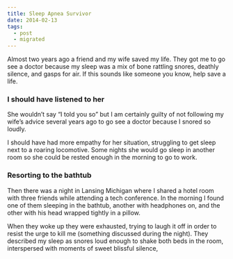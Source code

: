 ```yaml
---
title: Sleep Apnea Survivor
date: 2014-02-13
tags:
  - post
  - migrated
---
```


Almost two years ago a friend and my wife saved my life. They got me to go see a doctor because my sleep was a mix of bone rattling snores, deathly silence, and gasps for air. If this sounds like someone you know, help save a life.

### I should have listened to her

She wouldn’t say “I told you so” but I am certainly guilty of not following my wife’s advice several years ago to go see a doctor because I snored so loudly.

I should have had more empathy for her situation, struggling to get sleep next to a roaring locomotive. Some nights she would go sleep in another room so she could be rested enough in the morning to go to work.

### Resorting to the bathtub

Then there was a night in Lansing Michigan where I shared a hotel room with three friends while attending a tech conference. In the morning I found one of them sleeping in the bathtub, another with headphones on, and the other with his head wrapped tightly in a pillow.

When they woke up they were exhausted, trying to laugh it off in order to resist the urge to kill me (something discussed during the night). They described my sleep as snores loud enough to shake both beds in the room, interspersed with moments of sweet blissful silence,
